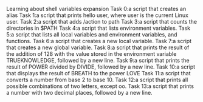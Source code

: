 Learning about shell variables expansion 
Task 0:a script that creates an alias
Task 1:a script that prints hello user, where user is the current Linux user.
Task 2:a script that adds /action to path
Task 3:a script that counts the directories in $PATH
Task 4:a script that lists environment variables.
Task 5:a script that lists all local variables and environment variables, and functions.
Task 6:a script that creates a new local variable.
Task 7:a script that creates a new global variable.
Task 8:a script that prints the result of the addition of 128 with the value stored in the environment variable TRUEKNOWLEDGE, followed by a new line.
Task 9:a script that prints the result of POWER divided by DIVIDE, followed by a new line.
Task 10:a script that displays the result of BREATH to the power LOVE
Task 11:a script that converts a number from base 2 to base 10.
Task 12:a script that prints all possible combinations of two letters, except oo.
Task 13:a script that prints a number with two decimal places, followed by a new line.
